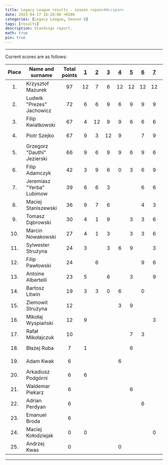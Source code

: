 ```yaml
---
title: Legacy League results - season <span>#0</span>
date: 2025-04-17 18:20:00 +0200
categories: [Legacy League, Season 0]
tags: [results]
description: Standings report.
math: true
pin: true
---
```


---

Current scores are as follows:

|   Place   | Name and surname            | Total points | [1][league-0-1] | [2][league-0-2] | [3][league-0-3] | [4][league-0-4] | [5][league-0-5] | [6][league-0-6] | [7][league-0-7] | [8][league-0-8] | [9][league-0-9] |
|:---------:|-----------------------------|:------------:|:---------------:|:---------------:|:---------------:|:---------------:|:---------------:|:---------------:|:---------------:|:---------------:|:---------------:|
| $$ 1. $$  | Krzysztof Mazurek           |   $$ 97 $$   |       12        |        7        |        6        |       12        |       12        |       12        |       12        |       12        |       12        |
| $$ 2. $$  | Ludwik "Prezes" Jachowicz   |   $$ 72 $$   |        6        |        6        |        9        |        6        |        9        |        9        |        9        |        9        |        9        |
| $$ 3. $$  | Filip Kwiatkowski           |   $$ 67 $$   |        4        |       12        |        9        |        9        |        6        |        6        |        6        |        9        |        6        |
| $$ 4. $$  | Piotr Szejko                |   $$ 67 $$   |        9        |        3        |       12        |        9        |                 |        7        |        9        |        9        |        9        |
| $$ 5. $$  | Grzegorz "Dauthi" Jezierski |   $$ 66 $$   |        9        |        6        |        9        |        9        |        6        |        9        |        6        |        6        |        6        |
| $$ 6. $$  | Filip Adamczyk              |   $$ 42 $$   |        3        |        9        |        6        |        0        |        3        |        6        |        9        |        0        |        6        |
| $$ 7. $$  | Jeremiasz "Yerba" Lubimow   |   $$ 39 $$   |        6        |        6        |        3        |                 |                 |        6        |        6        |        6        |        6        |
| $$ 8. $$  | Maciej Staniszewski         |   $$ 36 $$   |        9        |        7        |        6        |                 |                 |        4        |        3        |        6        |        1        |
| $$ 9. $$  | Tomasz Dąbrowski            |   $$ 30 $$   |        4        |        1        |        9        |                 |        3        |        3        |        6        |                 |        4        |
| $$ 10. $$ | Marcin Nowakowski           |   $$ 27 $$   |        4        |        1        |        3        |                 |        3        |        3        |        6        |        4        |        3        |
| $$ 11. $$ | Sylwester Strużyna          |   $$ 24 $$   |        3        |                 |        3        |        6        |        9        |                 |        3        |                 |                 |
| $$ 12. $$ | Filip Pawłowski             |   $$ 24 $$   |                 |        6        |                 |                 |                 |        9        |        6        |        3        |                 |
| $$ 13. $$ | Antoine Albertelli          |   $$ 23 $$   |        5        |                 |        6        |                 |        3        |                 |        9        |                 |                 |
| $$ 14. $$ | Bartosz Litwin              |   $$ 19 $$   |        3        |        3        |        0        |        6        |                 |        0        |                 |        1        |        6        |
| $$ 15. $$ | Ziemowit Strużyna           |   $$ 12 $$   |                 |                 |                 |        3        |        9        |                 |                 |                 |                 |
| $$ 16. $$ | Mikołaj Wyspiański          |   $$ 12 $$   |        9        |                 |                 |                 |                 |                 |        3        |                 |                 |
| $$ 17. $$ | Rafał Mikołajczuk           |   $$ 10 $$   |                 |                 |                 |                 |        7        |        3        |                 |                 |                 |
| $$ 18. $$ | Błażej Ruba                 |   $$ 7 $$    |        1        |                 |                 |                 |        6        |                 |                 |                 |                 |
| $$ 19. $$ | Adam Kwak                   |   $$ 6 $$    |                 |                 |                 |        6        |                 |                 |                 |                 |                 |
| $$ 20. $$ | Arkadiusz Podgórni          |   $$ 6 $$    |        6        |                 |                 |                 |                 |                 |                 |                 |                 |
| $$ 21. $$ | Waldemar Piekarz            |   $$ 6 $$    |                 |                 |                 |                 |        6        |                 |                 |                 |                 |
| $$ 22. $$ | Adrian Perdyan              |   $$ 6 $$    |                 |                 |                 |                 |                 |        6        |                 |                 |                 |
| $$ 23. $$ | Emanuel Broda               |   $$ 6 $$    |                 |                 |                 |                 |                 |                 |                 |        6        |                 |
| $$ 24. $$ | Maciej Kołodziejak          |   $$ 0 $$    |        0        |                 |                 |                 |                 |                 |        0        |                 |                 |
| $$ 25. $$ | Andrzej Kwas                |   $$ 0 $$    |                 |                 |                 |        0        |                 |                 |                 |                 |                 |

[league-0-1]: ../Legacy-League-0-1
[league-0-2]: ../Legacy-League-0-2
[league-0-3]: ../Legacy-League-0-3
[league-0-4]: ../Legacy-League-0-4
[league-0-5]: ../Legacy-League-0-5
[league-0-6]: ../Legacy-League-0-6
[league-0-7]: ../Legacy-League-0-7
[league-0-8]: ../Legacy-League-0-8
[league-0-9]: ../Legacy-League-0-9

---
